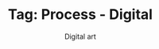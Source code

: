 ---
layout: portfolio
title: 'Tag: Process - Digital'
subtitle: Digital art
permalink: /portfolio/tags/process/digital
type: tag
uid: digital
pagination:
    enabled: true
    tag: [digital]
---